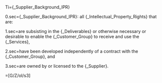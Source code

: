 Ti={_Supplier_Background_IPR}

0.sec={_Supplier_Background_IPR}: all {_Intellectual_Property_Rights} that are:

1.sec=are subsisting in the {_Deliverables} or otherwise necessary or desirable to enable the {_Customer_Group} to receive and use the {_Services},

2.sec=have been developed independently of a contract with the {_Customer_Group}, and

3.sec=are owned by or licensed to the {_Supplier}.

=[G/Z/ol/s3]
